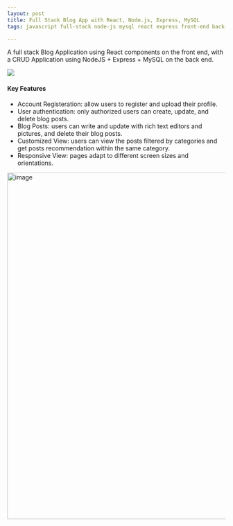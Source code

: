 ```yaml
---
layout: post
title: Full Stack Blog App with React, Node.js, Express, MySQL
tags: javascript full-stack node-js mysql react express front-end back-end database sql scss css

---
```

A full stack Blog Application using React components on the front end, with a CRUD Application using NodeJS + Express + MySQL on the back end.

[![](https://img.shields.io/badge/GitHub-100000?style=for-the-badge&logo=github&logoColor=white)](https://github.com/annetta-zheng/Full-Stack-Blog-App-with-React-Node.js-MySQL "Click for Repo!") 
#### Key Features    
* Account Registeration: allow users to register and upload their profile.
* User authentication: only authorized users can create, update, and delete blog posts. 
* Blog Posts: users can write and update with rich text editors and pictures, and delete their blog posts.
* Customized View: users can view the posts filtered by categories and get posts recommendation within the same category. 
* Responsive View: pages adapt to different screen sizes and orientations.

<img align="center" width="800" alt="image" src="https://user-images.githubusercontent.com/67286396/234439050-2da14148-ae4c-4d76-a797-e7a0ddfe6473.png">